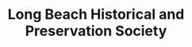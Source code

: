 ---
layout: repo
title: "Long Beach Historical and Preservation Society"
id: 20745
permalink: repos/20745/
---